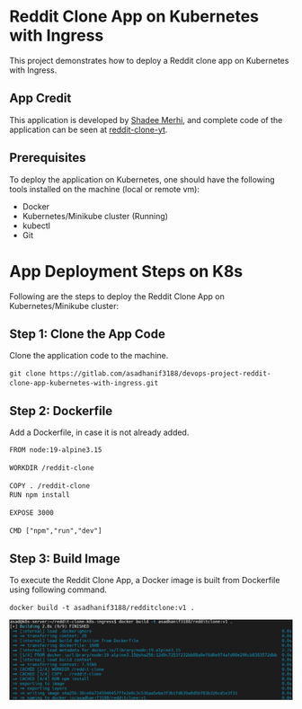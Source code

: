 # Reddit Clone App on Kubernetes with Ingress
This project demonstrates how to deploy a Reddit clone app on Kubernetes with Ingress.

## App Credit
This application is developed by [Shadee Merhi](https://github.com/shadeemerhi), and complete code of the application can be seen at [reddit-clone-yt](https://github.com/shadeemerhi/reddit-clone-yt.git). 
 

## Prerequisites
To deploy the application on Kubernetes, one should have the following tools installed on the machine (local or remote vm): 

- Docker
- Kubernetes/Minikube cluster (Running)
- kubectl
- Git

# App Deployment Steps on K8s  
Following are the steps to deploy the Reddit Clone App on Kubernetes/Minikube cluster: 

## Step 1: Clone the App Code 
Clone the application code to the machine. 

`git clone https://gitlab.com/asadhanif3188/devops-project-reddit-clone-app-kubernetes-with-ingress.git`

## Step 2: Dockerfile 
Add a Dockerfile, in case it is not already added. 

```
FROM node:19-alpine3.15

WORKDIR /reddit-clone

COPY . /reddit-clone
RUN npm install 

EXPOSE 3000

CMD ["npm","run","dev"]
```

## Step 3: Build Image 
To execute the Reddit Clone App, a Docker image is built from Dockerfile using following command.

`docker build -t asadhanif3188/redditclone:v1 .`

![Build Image](./screenshots/build-image.png)